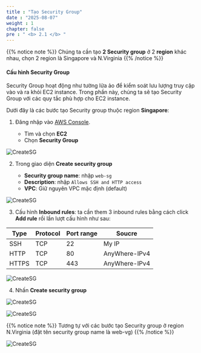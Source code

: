```yaml
---
title : "Tạo Security Group"
date : "2025-08-07"
weight : 1
chapter: false
pre : " <b> 2.1 </b> "
---
```


{{% notice note %}}
Chúng ta cần tạo **2 Security group** ở 2 **region** khác nhau, chọn 2 region là Singapore và N.Virginia
{{% /notice %}}

#### Cấu hình Security Group 

Security Group hoạt động như tường lửa ảo để kiểm soát lưu lượng truy cập vào và ra khỏi EC2 instance. Trong phần này, chúng ta sẽ tạo Security Group với các quy tắc phù hợp cho EC2 instance.

Dưới đây là các bước tạo Security group thuộc region **Singapore**:

1. Đăng nhập vào [AWS Console](https://aws.amazon.com/console/).

    - Tìm và chọn **EC2**
    - Chọn **Security Group**

![CreateSG](/FCJ-Workshop/images/1/CreateSG.png?featherlight=false&width=90pc)

2. Trong giao diện **Create security group**

    - **Security group name**: nhập `web-sg`
    - **Description**: nhập `Allows SSH and HTTP access`
    - **VPC**: Giữ nguyên VPC mặc định (default)

![CreateSG](/FCJ-Workshop/images/1/CSG1.png?featherlight=false&width=90pc)

3. Cấu hình **Inbound rules**: ta cần them 3 inbound rules bằng cách click **Add rule** rồi lần lượt cấu hình như sau:

| Type  | Protocol | Port range |    Soucre     |
| ----- | -------- | ---------- | ------------- |
| SSH   |   TCP    |     22     |     My IP     |
| HTTP  |   TCP    |     80     | AnyWhere-IPv4 |
| HTTPS |   TCP    |     443    | AnyWhere-IPv4 |

![CreateSG](/FCJ-Workshop/images/1/CSG2.png?featherlight=false&width=90pc)

4. Nhấn **Create security group**

![CreateSG](/FCJ-Workshop/images/1/CSG3.png?featherlight=false&width=90pc)

![CreateSG](/FCJ-Workshop/images/1/CSG4.png?featherlight=false&width=90pc)

{{% notice note %}}
Tương tự với các bước tạo Security group ở region N.Virginia (đặt tên security group name là web-vg)
{{% /notice %}}

![CreateSG](/FCJ-Workshop/images/1/CSG5.png?featherlight=false&width=90pc)
